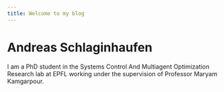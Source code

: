 ```yaml
---
title: Welcome to my blog
---
```


# Andreas Schlaginhaufen  

I am a PhD student in the Systems Control And Multiagent Optimization Research lab at EPFL working under the supervision of Professor Maryam Kamgarpour.

